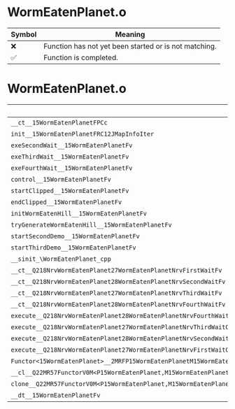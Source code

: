 # WormEatenPlanet.o
| Symbol | Meaning 
| ------------- | ------------- 
| :x: | Function has not yet been started or is not matching. 
| :white_check_mark: | Function is completed. 


# WormEatenPlanet.o
| Symbol | Decompiled? |
| ------------- | ------------- |
| `__ct__15WormEatenPlanetFPCc` | :x: |
| `init__15WormEatenPlanetFRC12JMapInfoIter` | :x: |
| `exeSecondWait__15WormEatenPlanetFv` | :x: |
| `exeThirdWait__15WormEatenPlanetFv` | :x: |
| `exeFourthWait__15WormEatenPlanetFv` | :x: |
| `control__15WormEatenPlanetFv` | :x: |
| `startClipped__15WormEatenPlanetFv` | :x: |
| `endClipped__15WormEatenPlanetFv` | :x: |
| `initWormEatenHill__15WormEatenPlanetFv` | :x: |
| `tryGenerateWormEatenHill__15WormEatenPlanetFv` | :x: |
| `startSecondDemo__15WormEatenPlanetFv` | :x: |
| `startThirdDemo__15WormEatenPlanetFv` | :x: |
| `__sinit_\WormEatenPlanet_cpp` | :x: |
| `__ct__Q218NrvWormEatenPlanet27WormEatenPlanetNrvFirstWaitFv` | :x: |
| `__ct__Q218NrvWormEatenPlanet28WormEatenPlanetNrvSecondWaitFv` | :x: |
| `__ct__Q218NrvWormEatenPlanet27WormEatenPlanetNrvThirdWaitFv` | :x: |
| `__ct__Q218NrvWormEatenPlanet28WormEatenPlanetNrvFourthWaitFv` | :x: |
| `execute__Q218NrvWormEatenPlanet28WormEatenPlanetNrvFourthWaitCFP5Spine` | :x: |
| `execute__Q218NrvWormEatenPlanet27WormEatenPlanetNrvThirdWaitCFP5Spine` | :x: |
| `execute__Q218NrvWormEatenPlanet28WormEatenPlanetNrvSecondWaitCFP5Spine` | :x: |
| `execute__Q218NrvWormEatenPlanet27WormEatenPlanetNrvFirstWaitCFP5Spine` | :x: |
| `Functor<15WormEatenPlanet>__2MRFP15WormEatenPlanetM15WormEatenPlanetFPCvPv_v_Q22MR57FunctorV0M<P15WormEatenPlanet,M15WormEatenPlanetFPCvPv_v>` | :x: |
| `__cl__Q22MR57FunctorV0M<P15WormEatenPlanet,M15WormEatenPlanetFPCvPv_v>CFv` | :x: |
| `clone__Q22MR57FunctorV0M<P15WormEatenPlanet,M15WormEatenPlanetFPCvPv_v>CFP7JKRHeap` | :x: |
| `__dt__15WormEatenPlanetFv` | :x: |
